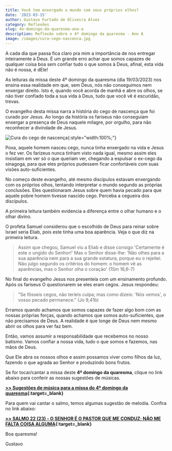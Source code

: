 ```yaml
---
title: Você tem enxergado o mundo com seus próprios olhos?
date: '2023-03-15'
author: Gustavo Furtado de Oliveira Alves
category: Reflexões
slug: 4o-domingo-da-quaresma-ano-a
description: Reflexão sobre o 4º domingo da quaresma - Ano A
image: /images/cura-cego-nascenca.jpg
---
```


A cada dia que passa fica claro pra mim a importância de nos entregar inteiramente à Deus.
É um grande erro achar que somos capazes de qualquer coisa boa sem confiar tudo o que somos à Deus, afinal, esta vida não é nossa, é dEle!

As leituras da missa deste 4º domingo da quaresma (dia 19/03/2023) nos ensina essa realidade em que, sem Deus, nós não conseguimos nem enxergar direito. Isto é, quando você acorda de manhã e abre os olhos, se não tiver confiado toda a sua vida à Deus, tudo que você vê é escuridão, trevas.

O evangelho desta missa narra a história do cego de nascença que foi curado por Jesus. Ao longo da história os fariseus não conseguiam enxergar a presença de Deus naquele milagre, por orgulho, para não reconhecer a divindade de Jesus. 

![Cura do cego de nascença](/images/cura-cego-nascenca.jpg){:style="width:100%;"}

Poxa, aquele homem nasceu cego, nunca tinha enxergado na vida e Jesus o fez ver. Os farizeus nunca tinham visto nada igual, mesmo assim eles insistiam em ver só o que queriam ver, chegando a espulsar o ex-cego da sinagoga, para que eles próprios pudessem ficar confortáveis com suas visões auto-suficientes.

No começo deste evangelho, até mesmo discípulos estavam enxergando com os próprios olhos, tentando interpretar o mundo segundo as próprias conclusões. Eles questionaram Jesus sobre quem havia pecado para que aquele pobre homem tivesse nascido cego. Perceba a cegueira dos discípulos.

A primeira leitura também evidencia a diferença entre o olhar humano e o olhar divino.

O profeta Samuel considerou que o escolhido de Deus para reinar sobre Israel seria Eliab, pois este tinha uma boa aparência. Veja o que diz na primeira leitura.

> Assim que chegou, Samuel viu a Eliab e disse consigo
'Certamente é este o ungido do Senhor!'
Mas o Senhor disse-lhe: 'Não olhes para a sua aparência
nem para a sua grande estatura, porque eu o rejeitei.
Não julgo segundo os critérios do homem: o homem vê as
aparências, mas o Senhor olha o coração' (1Sm 16,6-7)

No final do evangelho Jesus nos presenteia com um ensinamento profundo.
Após os fariseus O questionarem se eles eram cegos. Jesus respondeu:

> "Se fôsseis cegos, não teríeis culpa;
mas como dizeis:
'Nós vemos', o vosso pecado permanece." (Jo 9,41b)

Erramos quando achamos que somos capazes de fazer algo bom com as nossas próprias forças, quando achamos que somos auto-suficientes, que não precisamos de Deus.
A realidade é que longe de Deus nem mesmo abrir os olhos para ver faz bem.

Então, vamos assumir a responsabilidade que recebemos no nosso batismo. Vamos confiar a nossa vida, tudo o que somos e fazemos, nas mãos de Deus.

Que Ele abra os nossos olhos e assim possamos viver como filhos da luz, fazendo o que agrada ao Senhor e produzindo bons frutos.

Se for tocar/cantar a missa deste **4º domingo da quaresma**, clique no link abaixo para conferir as nossas sugestões de músicas.

**[>> Sugestões de música para a missa do 4º domingo da quaresma](https://musicasparamissa.com.br/sugestoes-para/4o-domingo-da-quaresma-ano-a/){:target=\_blank}**

Para quem vai cantar o salmo, temos algumas sugestão de melodia. Confira no link abaixo:

**[>> SALMO 22 (23) - O SENHOR É O PASTOR QUE ME CONDUZ; NÃO ME FALTA COISA ALGUMA](https://musicasparamissa.com.br/musicas-de/salmo-4o-domingo-da-quaresma-ano-a/){:target=\_blank}**

Boa quaresma!

Gustavo

